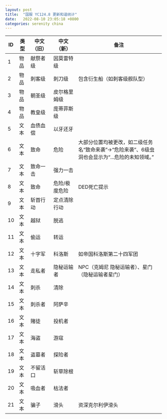 ```yaml
---
layout: post
title:  "国服 YC124.8 更新和谐统计"
date:   2022-08-10 23:05:18 +0800
categories: serenity china
---
```



|     ID |     类型 |     中文（旧） |    中文（新）   | 备注                                                                                             |
|--------|----------|----------------|-----------------|--------------------------------------------------------------------------------------------------|
|     1  |     物品 |     献祭者级   |    因莫雷特级   |                                                                                                  |
|     2  |     物品 |     刺客级     |     刺刀级      |     包含衍生船（如刺客级舰队型）                                                                 |
|     3  |     物品 |     朝圣级     |    皮尔格里姆级 |                                                                                                  |
|     4  |     物品 |     教皇级     |    庞蒂菲斯级   |                                                                                                  |
|     5  |     文本 |     血债血偿   |     以牙还牙    |                                                                                                  |
| 6      |     文本 |     致命       |     危险        |    大部分位置均被更改，如二级任务名“致命来袭”→“危险来袭”、6级虫洞也会显示为“...危险的未知领域。” |
| 7      |     文本 | 	致命一击       | 强力一击        |                                                                                                  |
| 8      |     文本 | 致命           | 危险/极度危险   | DED死亡提示                                                                                      |
| 9      |     文本 | 斩首行动       | 定点清除行动    |                                                                                                  |
| 10     | 文本     | 越狱           | 脱逃            |                                                                                                  |
| 11     | 文本     | 偷运           | 转运            |                                                                                                  |
| 12     | 文本     | 十字军         | 科洛斯          | 如帝国科洛斯第二十四军团                                                                         |
| 13     | 文本     | 走私者         | 隐秘运输者      | NPC（克姆尼 隐秘运输者）、星门（隐秘运输者星门）                                                 |
| 14     | 文本     | 刺杀           | 清除            |                                                                                                  |
| 15     | 文本     | 刺杀者         | 阿萨辛          |                                                                                                  |
| 16     | 文本     | 赌徒           | 投机者          |                                                                                                  |
| 17     | 文本     | 海盗           | 游寇            |                                                                                                  |
| 18     | 文本     | 盗墓者         | 探险者          |                                                                                                  |
| 19     | 文本     | 不留活口       | 斩草除根        |                                                                                                  |
| 20     | 文本     | 吸血者         | 枯法者          |                                                                                                  |
| 21     | 文本     | 骗子           | 滑头            | 资深克尔利伊滑头                                                                                 |
